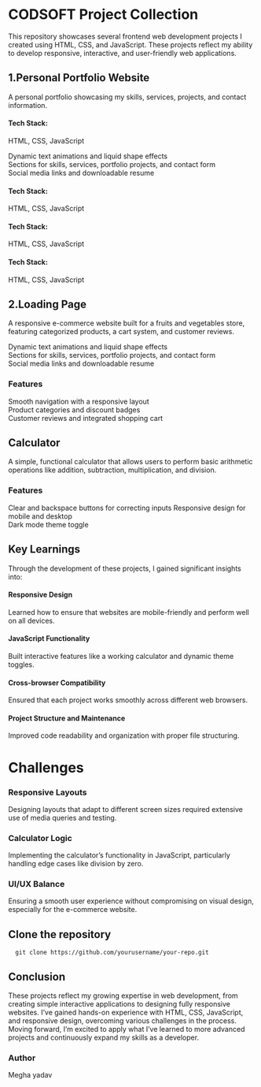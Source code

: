 
# CODSOFT Project Collection

This repository showcases several frontend web development projects I created using HTML, CSS, and JavaScript. These projects reflect my ability to develop responsive, interactive, and user-friendly web applications.


##  1.Personal Portfolio Website

A personal portfolio showcasing my skills, services, projects, and contact information.  

#### Tech Stack: 
HTML, CSS, JavaScript

Dynamic text animations and liquid shape effects  
Sections for skills, services, portfolio projects, and contact form  
Social media links and downloadable resume
#### Tech Stack: 
HTML, CSS, JavaScript
#### Tech Stack: 
HTML, CSS, JavaScript
#### Tech Stack: 
HTML, CSS, JavaScript
## 2.Loading Page
A responsive e-commerce website built for a fruits and vegetables store, featuring categorized products, a cart system, and customer reviews.

Dynamic text animations and liquid shape effects  
Sections for skills, services, portfolio projects, and contact form  
Social media links and downloadable resume
### Features
Smooth navigation with a responsive layout  
Product categories and discount badges  
Customer reviews and integrated shopping cart
## Calculator
A simple, functional calculator that allows users to perform basic arithmetic operations like addition, subtraction, multiplication, and division.




### Features
Clear and backspace buttons for correcting inputs 
Responsive design for mobile and desktop  
Dark mode theme toggle



## Key Learnings
Through the development of these projects, I gained significant insights into:
#### Responsive Design
Learned how to ensure that websites are mobile-friendly and perform well on all devices.
#### JavaScript Functionality
Built interactive features like a working calculator and dynamic theme toggles.
#### Cross-browser Compatibility
Ensured that each project works smoothly across different web browsers.
#### Project Structure and Maintenance
Improved code readability and organization with proper file structuring.
# Challenges

### Responsive Layouts
Designing layouts that adapt to different screen sizes required extensive use of media queries and testing.
### Calculator Logic
 Implementing the calculator’s functionality in JavaScript, particularly handling edge cases like division by zero.

### UI/UX Balance
Ensuring a smooth user experience without compromising on visual design, especially for the e-commerce website.
## Clone the repository
```
  git clone https://github.com/yourusername/your-repo.git

```


## Conclusion
These projects reflect my growing expertise in web development, from creating simple interactive applications to designing fully responsive websites. I’ve gained hands-on experience with HTML, CSS, JavaScript, and responsive design, overcoming various challenges in the process. Moving forward, I’m excited to apply what I’ve learned to more advanced projects and continuously expand my skills as a developer.
### Author
 Megha yadav

